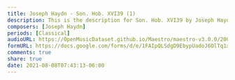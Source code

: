 ```yaml
---
title: Joseph Haydn - Son. Hob. XVI39 (1)
description: This is the description for Son. Hob. XVI39 by Joseph Haydn
composers: [Joseph Haydn]
periods: [Classical]
audioURL: https://OpenMusicDataset.github.io/Maestro/maestro-v3.0.0/2006/MIDI-Unprocessed_23_R1_2006_01-05_ORIG_MID--AUDIO_23_R1_2006_02_Track02_wav.midi
formURL: https://docs.google.com/forms/d/e/1FAIpQLSdgD9EbypUadoJ6OlTq1xvNr3UvnBlMVOCjjbG773MPihuQbw/viewform
comments: true
share: true
date: 2021-08-08T07:43:13-06:00
---
```

